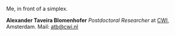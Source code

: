 
Me, in front of a simplex.  

**Alexander Taveira Blomenhofer**
*Postdoctoral Researcher* at [CWI](https://www.cwi.nl/en/people/filipe-alexander-taveira-blomenhofer/), Amsterdam. Mail: [atb@cwi.nl](mailto:atb@cwi.nl)